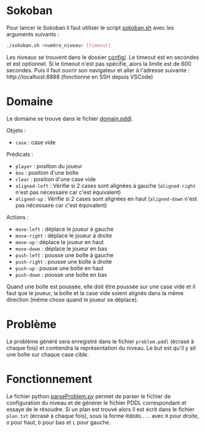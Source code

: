 # Sokoban
Pour lancer le Sokoban il faut utiliser le script [sokoban.sh](sokoban.sh) avec les arguments suivants :
```bash
./sokoban.sh <numéro_niveau> [timeout]
```

Les niveaux se trouvent dans le dossier [config/](config/). Le timeout est en secondes et est optionnel. Si le timeout n'est pas spécifié, alors la limite est de 600 secondes.
Puis il faut ouvrir son navigateur et aller à l'adresse suivante : http://localhost:8888 (fonctionne en SSH depuis VSCode)

# Domaine
Le domaine se trouve dans le fichier [domain.pddl](domain.pddl).

Objets :
- `case` : case vide

Prédicats :
- `player` : position du joueur
- `box` : position d'une boîte
- `clear` : position d'une case vide
- `aligned-left` : Vérifie si 2 cases sont alignées à gauche (`aligned-right` n'est pas nécessaire car c'est équivalent)
- `aligned-up` : Vérifie si 2 cases sont alignées en haut (`aligned-down` n'est pas nécessaire car c'est équivalent)

Actions :
- `move-left` : déplace le joueur à gauche
- `move-right` : déplace le joueur à droite
- `move-up` : déplace le joueur en haut
- `move-down` : déplace le joueur en bas
- `push-left` : pousse une boîte à gauche
- `push-right` : pousse une boîte à droite
- `push-up` : pousse une boîte en haut
- `push-down` : pousse une boîte en bas

Quand une boîte est poussée, elle doit être poussée sur une case vide et il faut que le joueur, la boîte et la case vide soient alignés dans la même direction (même chose quand le joueur se déplace).

# Problème
Le problème généré sera enregistré dans le fichier `problem.pddl` (écrasé à chaque fois) et contiendra la représentation du niveau. Le but est qu'il y ait une boîte sur chaque case cible.

# Fonctionnement
Le fichier python [parseProblem.py](parseProblem.py) permet de parser le fichier de configuration du niveau et de générer le fichier PDDL correspondant et essaye de le résoudre. Si un plan est trouvé alors il est écrit dans le fichier `plan.txt` (écrasé à chaque fois), sous la forme `RUDUDL...` avec `R` pour droite, `U` pour haut, `D` pour bas et `L` pour gauche.

